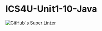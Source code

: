 # ICS4U-Unit1-10-Java
[![GitHub's Super Linter](https://github.com/cameron-teed/ICS4U-Unit1-10-Java/workflows/GitHub's%20Super%20Linter/badge.svg)](https://github.com/cameron-teed/ICS4U-Unit1-10-Java/actions)
